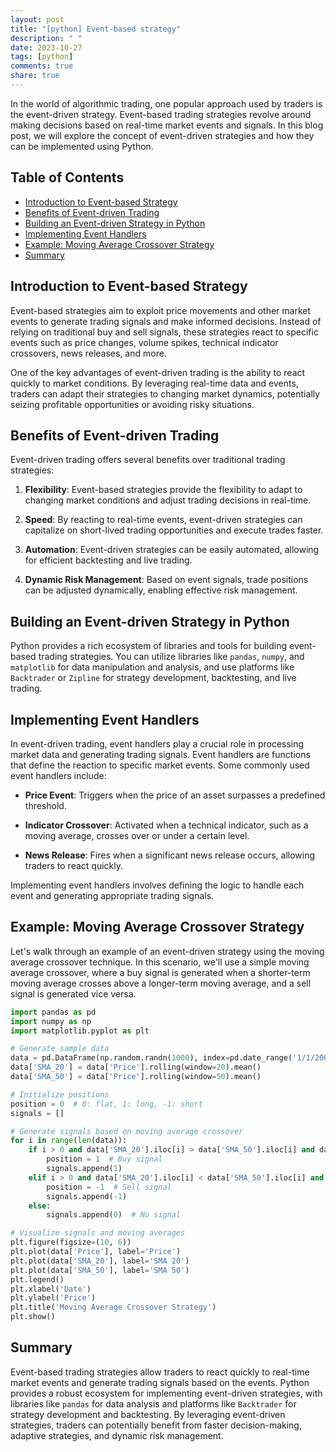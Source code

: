 ```yaml
---
layout: post
title: "[python] Event-based strategy"
description: " "
date: 2023-10-27
tags: [python]
comments: true
share: true
---
```


In the world of algorithmic trading, one popular approach used by traders is the event-driven strategy. Event-based trading strategies revolve around making decisions based on real-time market events and signals. In this blog post, we will explore the concept of event-driven strategies and how they can be implemented using Python.

## Table of Contents

- [Introduction to Event-based Strategy](#introduction-to-event-based-strategy)
- [Benefits of Event-driven Trading](#benefits-of-event-driven-trading)
- [Building an Event-driven Strategy in Python](#building-an-event-driven-strategy-in-python)
- [Implementing Event Handlers](#implementing-event-handlers)
- [Example: Moving Average Crossover Strategy](#example-moving-average-crossover-strategy)
- [Summary](#summary)

## Introduction to Event-based Strategy

Event-based strategies aim to exploit price movements and other market events to generate trading signals and make informed decisions. Instead of relying on traditional buy and sell signals, these strategies react to specific events such as price changes, volume spikes, technical indicator crossovers, news releases, and more.

One of the key advantages of event-driven trading is the ability to react quickly to market conditions. By leveraging real-time data and events, traders can adapt their strategies to changing market dynamics, potentially seizing profitable opportunities or avoiding risky situations.

## Benefits of Event-driven Trading

Event-driven trading offers several benefits over traditional trading strategies:

1. **Flexibility**: Event-based strategies provide the flexibility to adapt to changing market conditions and adjust trading decisions in real-time.

2. **Speed**: By reacting to real-time events, event-driven strategies can capitalize on short-lived trading opportunities and execute trades faster.

3. **Automation**: Event-driven strategies can be easily automated, allowing for efficient backtesting and live trading.

4. **Dynamic Risk Management**: Based on event signals, trade positions can be adjusted dynamically, enabling effective risk management.

## Building an Event-driven Strategy in Python

Python provides a rich ecosystem of libraries and tools for building event-based trading strategies. You can utilize libraries like `pandas`, `numpy`, and `matplotlib` for data manipulation and analysis, and use platforms like `Backtrader` or `Zipline` for strategy development, backtesting, and live trading.

## Implementing Event Handlers

In event-driven trading, event handlers play a crucial role in processing market data and generating trading signals. Event handlers are functions that define the reaction to specific market events. Some commonly used event handlers include:

- **Price Event**: Triggers when the price of an asset surpasses a predefined threshold.

- **Indicator Crossover**: Activated when a technical indicator, such as a moving average, crosses over or under a certain level.

- **News Release**: Fires when a significant news release occurs, allowing traders to react quickly.

Implementing event handlers involves defining the logic to handle each event and generating appropriate trading signals.

## Example: Moving Average Crossover Strategy

Let's walk through an example of an event-driven strategy using the moving average crossover technique. In this scenario, we'll use a simple moving average crossover, where a buy signal is generated when a shorter-term moving average crosses above a longer-term moving average, and a sell signal is generated vice versa.

```python
import pandas as pd
import numpy as np
import matplotlib.pyplot as plt

# Generate sample data
data = pd.DataFrame(np.random.randn(1000), index=pd.date_range('1/1/2000', periods=1000), columns=['Price'])
data['SMA_20'] = data['Price'].rolling(window=20).mean()
data['SMA_50'] = data['Price'].rolling(window=50).mean()

# Initialize positions
position = 0  # 0: flat, 1: long, -1: short
signals = []

# Generate signals based on moving average crossover
for i in range(len(data)):
    if i > 0 and data['SMA_20'].iloc[i] > data['SMA_50'].iloc[i] and data['SMA_20'].iloc[i - 1] <= data['SMA_50'].iloc[i - 1]:
        position = 1  # Buy signal
        signals.append(1)
    elif i > 0 and data['SMA_20'].iloc[i] < data['SMA_50'].iloc[i] and data['SMA_20'].iloc[i - 1] >= data['SMA_50'].iloc[i - 1]:
        position = -1  # Sell signal
        signals.append(-1)
    else:
        signals.append(0)  # No signal

# Visualize signals and moving averages
plt.figure(figsize=(10, 6))
plt.plot(data['Price'], label='Price')
plt.plot(data['SMA_20'], label='SMA 20')
plt.plot(data['SMA_50'], label='SMA 50')
plt.legend()
plt.xlabel('Date')
plt.ylabel('Price')
plt.title('Moving Average Crossover Strategy')
plt.show()
```

## Summary

Event-based trading strategies allow traders to react quickly to real-time market events and generate trading signals based on the events. Python provides a robust ecosystem for implementing event-driven strategies, with libraries like `pandas` for data analysis and platforms like `Backtrader` for strategy development and backtesting. By leveraging event-driven strategies, traders can potentially benefit from faster decision-making, adaptive strategies, and dynamic risk management.